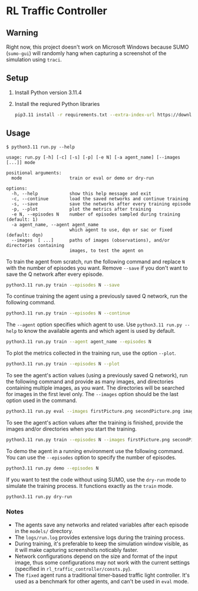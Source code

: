# RL Traffic Controller

## Warning

Right now, this project doesn't work on Microsoft Windows because SUMO (`sumo-gui`) will randomly hang when
capturing a screenshot of the simulation using `traci`.

## Setup

1. Install Python version 3.11.4
2. Install the reqiured Python libraries

   ```bash
   pip3.11 install -r requirements.txt --extra-index-url https://download.pytorch.org/whl/cpu
   ```

## Usage

```text
$ python3.11 run.py --help

usage: run.py [-h] [-c] [-s] [-p] [-e N] [-a agent_name] [--images  [...]] mode

positional arguments:
  mode                  train or eval or demo or dry-run

options:
  -h, --help            show this help message and exit
  -c, --continue        load the saved networks and continue training
  -s, --save            save the networks after every training episode
  -p, --plot            plot the metrics after training
  -e N, --episodes N    number of episodes sampled during training (default: 1)
  -a agent_name, --agent agent_name
                        which agent to use, dqn or sac or fixed (default: dqn)
  --images  [ ...]      paths of images (observations), and/or directories containing
                        images, to test the agent on
```

To train the agent from scratch, run the following command and replace `N` with the number of episodes you want. Remove `--save` if you don't want to save the Q network after every episode.

```bash
python3.11 run.py train --episodes N --save
```

To continue training the agent using a previously saved Q network, run the following command.

```bash
python3.11 run.py train --episodes N --continue
```

The `--agent` option specifies which agent to use. Use `python3.11 run.py --help` to know the available agents and which agent is used by default.

```bash
python3.11 run.py train --agent agent_name --episodes N
```

To plot the metrics collected in the training run, use the option `--plot`.

```bash
python3.11 run.py train --episodes N --plot
```

To see the agent's action values (using a previously saved Q network), run the following command and provide as many images, and directories containing multiple images, as you want. The directories will be searched for images in the first level only. The `--images` option should be the last option used in the command.

```bash
python3.11 run.py eval --images firstPicture.png secondPicture.png imagesDir/ ...
```

To see the agent's action values after the training is finished, provide the images and/or directories when you start the training.

```bash
python3.11 run.py train --episodes N --images firstPicture.png secondPicture.png imagesDir/ ...
```

To demo the agent in a running environment use the following command. You can use the `--episodes` option to specify the number of episodes.

```bash
python3.11 run.py demo --episodes N
```

If you want to test the code without using SUMO, use the `dry-run` mode to simulate the training process. It functions exactly as the `train` mode.

```bash
python3.11 run.py dry-run
```

### Notes

- The agents save any networks and related variables after each episode in the `models/` directory.
- The `logs/run.log` provides extensive logs during the training process.
- During training, it's preferable to keep the simulation window visible, as it will make capturing screenshots noticably faster.
- Network configurations depend on the size and format of the input image, thus some configurations may not work with the current settings (specified in `rl_traffic_controller/consts.py`).
- The `fixed` agent runs a traditional timer-based traffic light controller. It's used as a benchmark for other agents, and can't be used in `eval` mode.
